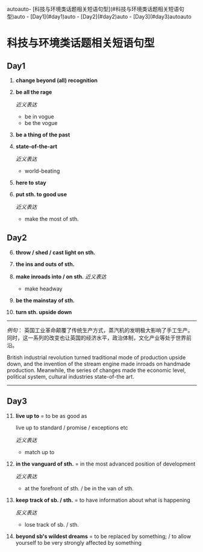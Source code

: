 <!-- TOC -->autoauto- [科技与环境类话题相关短语句型](#科技与环境类话题相关短语句型)auto    - [Day1](#day1)auto    - [Day2](#day2)auto    - [Day3](#day3)autoauto<!-- /TOC -->
# 科技与环境类话题相关短语句型

## Day1

1. **change beyond (all) recognition**

2. **be all the rage**

    *近义表达* 
   - be in vogue
   - be the vogue

3. **be a thing of the past**

4. **state-of-the-art**

    *近义表达*
    - world-beating

4. **here to stay**

5. **put sth. to good use**
   
   *近义表达*
    - make the most of sth.


## Day2
6. **throw / shed / cast light on sth.**
   
7. **the ins and outs of sth.**

8. **make inroads into / on sth.**
    *近义表达*
    - make headway
9.  **be the mainstay of sth.**

10. **turn sth. upside down**

--------

*例句*：
英国工业革命颠覆了传统生产方式，蒸汽机的发明极大影响了手工生产。同时，这一系列的改变也让英国的经济水平，政治体制，文化产业等处于世界前沿。

British industrial revolution turned traditional mode of production upside down, and the invention of the stream engine made inroads on handmade production. Meanwhile, the series of changes made the economic level, political system, cultural industries state-of-the art. 

--------

## Day3
11. **live up to**
    = to be as good as

    live up to standard / promise / exceptions etc

    *近义表达*
    - match up to

12. **in the vanguard of sth.**
    = in the most advanced position of development 
    
    *近义表达*
    - at the forefront of sth. / be in the van of sth.

13. **keep track of sb. / sth.**
    = to have information about what is happening

    *反义表达*
    - lose track of sb. / sth.

14. **beyond sb's wildest dreams**
    = to be replaced by something; / 
    to allow yourself to be very strongly affected by something

